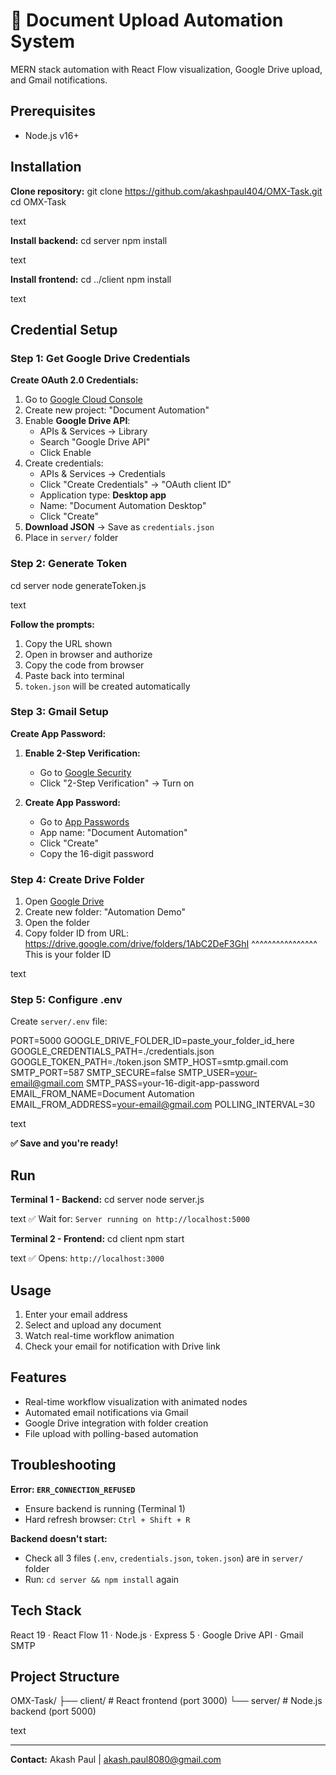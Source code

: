 # 🤖 Document Upload Automation System

MERN stack automation with React Flow visualization, Google Drive upload, and Gmail notifications.

## Prerequisites

- Node.js v16+

## Installation

**Clone repository:**
git clone https://github.com/akashpaul404/OMX-Task.git
cd OMX-Task

text

**Install backend:**
cd server
npm install

text

**Install frontend:**
cd ../client
npm install

text

## Credential Setup

### Step 1: Get Google Drive Credentials

**Create OAuth 2.0 Credentials:**

1. Go to [Google Cloud Console](https://console.cloud.google.com/)
2. Create new project: "Document Automation"
3. Enable **Google Drive API**:
   - APIs & Services → Library
   - Search "Google Drive API"
   - Click Enable
4. Create credentials:
   - APIs & Services → Credentials
   - Click "Create Credentials" → "OAuth client ID"
   - Application type: **Desktop app**
   - Name: "Document Automation Desktop"
   - Click "Create"
5. **Download JSON** → Save as `credentials.json`
6. Place in `server/` folder

### Step 2: Generate Token

cd server
node generateToken.js

text

**Follow the prompts:**

1. Copy the URL shown
2. Open in browser and authorize
3. Copy the code from browser
4. Paste back into terminal
5. `token.json` will be created automatically

### Step 3: Gmail Setup

**Create App Password:**

1. **Enable 2-Step Verification:**

   - Go to [Google Security](https://myaccount.google.com/security)
   - Click "2-Step Verification" → Turn on

2. **Create App Password:**
   - Go to [App Passwords](https://myaccount.google.com/apppasswords)
   - App name: "Document Automation"
   - Click "Create"
   - Copy the 16-digit password

### Step 4: Create Drive Folder

1. Open [Google Drive](https://drive.google.com)
2. Create new folder: "Automation Demo"
3. Open the folder
4. Copy folder ID from URL:
   https://drive.google.com/drive/folders/1AbC2DeF3GhI
                                          ^^^^^^^^^^^^^^^^
   This is your folder ID

text

### Step 5: Configure .env

Create `server/.env` file:

PORT=5000
GOOGLE_DRIVE_FOLDER_ID=paste_your_folder_id_here
GOOGLE_CREDENTIALS_PATH=./credentials.json
GOOGLE_TOKEN_PATH=./token.json
SMTP_HOST=smtp.gmail.com
SMTP_PORT=587
SMTP_SECURE=false
SMTP_USER=your-email@gmail.com
SMTP_PASS=your-16-digit-app-password
EMAIL_FROM_NAME=Document Automation
EMAIL_FROM_ADDRESS=your-email@gmail.com
POLLING_INTERVAL=30

text

**✅ Save and you're ready!**

## Run

**Terminal 1 - Backend:**
cd server
node server.js

text
✅ Wait for: `Server running on http://localhost:5000`

**Terminal 2 - Frontend:**
cd client
npm start

text
✅ Opens: `http://localhost:3000`

## Usage

1. Enter your email address
2. Select and upload any document
3. Watch real-time workflow animation
4. Check your email for notification with Drive link

## Features

- Real-time workflow visualization with animated nodes
- Automated email notifications via Gmail
- Google Drive integration with folder creation
- File upload with polling-based automation

## Troubleshooting

**Error: `ERR_CONNECTION_REFUSED`**

- Ensure backend is running (Terminal 1)
- Hard refresh browser: `Ctrl + Shift + R`

**Backend doesn't start:**

- Check all 3 files (`.env`, `credentials.json`, `token.json`) are in `server/` folder
- Run: `cd server && npm install` again

## Tech Stack

React 19 · React Flow 11 · Node.js · Express 5 · Google Drive API · Gmail SMTP

## Project Structure

OMX-Task/
├── client/ # React frontend (port 3000)
└── server/ # Node.js backend (port 5000)

text

---

**Contact:** Akash Paul | akash.paul8080@gmail.com
